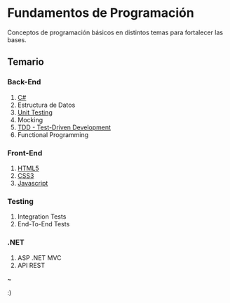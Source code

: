 # Fundamentos de Programación

Conceptos de programación básicos en distintos temas para fortalecer las bases.

## Temario
### Back-End
1. [C#](https://github.com/luzyrawr/selfstudy/blob/main/C%23.md)
1. Estructura de Datos
1. [Unit Testing](https://github.com/luzyrawr/selfstudy/blob/main/UnitTesting.md)
1. Mocking
1. [TDD - Test-Driven Development](https://github.com/luzyrawr/selfstudy/blob/main/TDD.md)
1. Functional Programming

### Front-End
1. [HTML5](https://github.com/luzyrawr/selfstudy/blob/main/HTML5.md)
1. [CSS3](https://github.com/luzyrawr/selfstudy/blob/main/CSS3.md)
1. [Javascript](https://github.com/luzyrawr/selfstudy/blob/main/JavaScript.md)

### Testing
1. Integration Tests
1. End-To-End Tests

### .NET
1. ASP .NET MVC
1. API REST



~

:)
